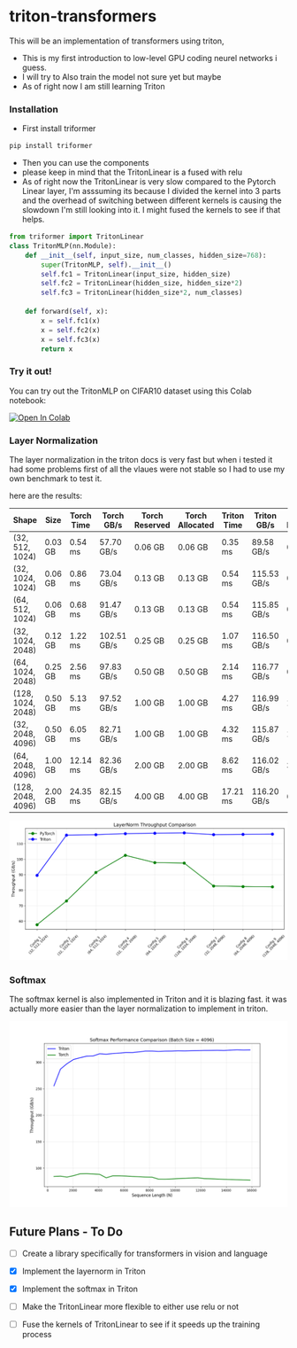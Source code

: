 # triton-transformers

This will be an implementation of  transformers using triton, 
- This is my first introduction to low-level GPU coding neurel networks i guess. 
- I will try to Also train the model not sure yet but maybe 
- As of right now I am still learning Triton 

### Installation 
- First install triformer 
```bash
pip install triformer
```
- Then you can use the components 
- please keep in mind that the TritonLinear is a fused with relu
- As of right now the TritonLinear is very slow compared to the Pytorch Linear layer, I'm asssuming its because I divided the kernel into 3 parts and the overhead of switching between different kernels is causing the slowdown I'm still looking into it. I might fused the kernels to see if that helps. 


```python
from triformer import TritonLinear
class TritonMLP(nn.Module):
    def __init__(self, input_size, num_classes, hidden_size=768):
        super(TritonMLP, self).__init__()
        self.fc1 = TritonLinear(input_size, hidden_size)
        self.fc2 = TritonLinear(hidden_size, hidden_size*2)
        self.fc3 = TritonLinear(hidden_size*2, num_classes)

    def forward(self, x):
        x = self.fc1(x)
        x = self.fc2(x)
        x = self.fc3(x)
        return x
```

### Try it out!

You can try out the TritonMLP on CIFAR10 dataset using this Colab notebook:

[![Open In Colab](https://colab.research.google.com/assets/colab-badge.svg)](https://colab.research.google.com/drive/1tupdi2hgIEY9zSZ9N47LmdUmbn3IE9pO?usp=sharing)



### Layer Normalization

The layer normalization in the triton docs is very fast but when i tested it had some problems first of all the vlaues were not stable so I had to use my own benchmark to test it. 

here are the results:

| Shape | Size | Torch Time | Torch GB/s | Torch Reserved | Torch Allocated | Triton Time | Triton GB/s | Triton Reserved | Triton Allocated | Speedup |
|-------|------|------------|------------|----------------|-----------------|-------------|-------------|-----------------|------------------|----------|
| (32, 512, 1024) | 0.03 GB | 0.54 ms | 57.70 GB/s | 0.06 GB | 0.06 GB | 0.35 ms | 89.58 GB/s | 0.10 GB | 0.06 GB | 1.55x |
| (32, 1024, 1024) | 0.06 GB | 0.86 ms | 73.04 GB/s | 0.13 GB | 0.13 GB | 0.54 ms | 115.53 GB/s | 0.19 GB | 0.13 GB | 1.58x |
| (64, 512, 1024) | 0.06 GB | 0.68 ms | 91.47 GB/s | 0.13 GB | 0.13 GB | 0.54 ms | 115.85 GB/s | 0.19 GB | 0.13 GB | 1.27x |
| (32, 1024, 2048) | 0.12 GB | 1.22 ms | 102.51 GB/s | 0.25 GB | 0.25 GB | 1.07 ms | 116.50 GB/s | 0.38 GB | 0.25 GB | 1.14x |
| (64, 1024, 2048) | 0.25 GB | 2.56 ms | 97.83 GB/s | 0.50 GB | 0.50 GB | 2.14 ms | 116.77 GB/s | 0.75 GB | 0.50 GB | 1.19x |
| (128, 1024, 2048) | 0.50 GB | 5.13 ms | 97.52 GB/s | 1.00 GB | 1.00 GB | 4.27 ms | 116.99 GB/s | 1.50 GB | 1.00 GB | 1.20x |
| (32, 2048, 4096) | 0.50 GB | 6.05 ms | 82.71 GB/s | 1.00 GB | 1.00 GB | 4.32 ms | 115.87 GB/s | 1.50 GB | 1.00 GB | 1.40x |
| (64, 2048, 4096) | 1.00 GB | 12.14 ms | 82.36 GB/s | 2.00 GB | 2.00 GB | 8.62 ms | 116.02 GB/s | 3.00 GB | 2.00 GB | 1.41x |
| (128, 2048, 4096) | 2.00 GB | 24.35 ms | 82.15 GB/s | 4.00 GB | 4.00 GB | 17.21 ms | 116.20 GB/s | 6.01 GB | 4.00 GB | 1.41x |

![LayerNorm Performance](Triformer\images\layernorm.png)

### Softmax
The softmax kernel is also implemented in Triton and it is blazing fast. it was actually more easier than the layer normalization to implement in triton.


![Softmax Performance](Triformer/images/softmax.png)


## Future Plans - To Do
- [ ] Create a library specifically for transformers in vision and language
- [x] Implement the layernorm in Triton 
- [x] Implement the softmax in Triton 
- [ ] Make the TritonLinear more flexible to either use relu or not
- [ ] Fuse the kernels of TritonLinear to see if it speeds up the training process 


